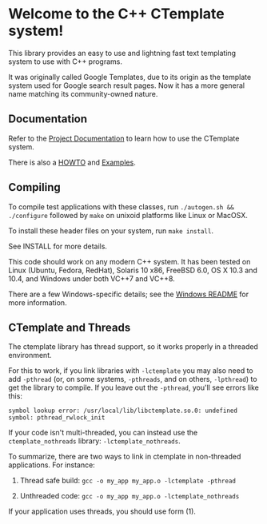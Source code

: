 # Welcome to the C++ CTemplate system!

This library provides an easy to use and lightning fast text templating system
to use with C++ programs.

It was originally called Google Templates, due to its origin as the template
system used for Google search result pages. Now it has a more general name
matching its community-owned nature.

## Documentation

Refer to the [Project
Documentation](<https://htmlpreview.github.io/?https://github.com/OlafvdSpek/ctemplate/blob/master/doc/index.html>)
to learn how to use the CTemplate system.

There is also a
[HOWTO](<https://htmlpreview.github.io/?https://raw.githubusercontent.com/OlafvdSpek/ctemplate/master/doc/howto.html>)
and
[Examples](<https://htmlpreview.github.io/?https://raw.githubusercontent.com/OlafvdSpek/ctemplate/master/doc/example.html>).

## Compiling

To compile test applications with these classes, run `./autogen.sh && ./configure` followed by
`make` on unixoid platforms like Linux or MacOSX.

To install these header files on your system, run `make install`.

See INSTALL for more details.

This code should work on any modern C++ system. It has been tested on Linux
(Ubuntu, Fedora, RedHat), Solaris 10 x86, FreeBSD 6.0, OS X 10.3 and 10.4, and
Windows under both VC++7 and VC++8.

There are a few Windows-specific details; see the [Windows README](README_windows.txt)
for more information.

## CTemplate and Threads

The ctemplate library has thread support, so it works properly in a threaded
environment.

For this to work, if you link libraries with `-lctemplate` you may also need to
add `-pthread` (or, on some systems, `-pthreads`, and on others, `-lpthread`) to
get the library to compile. If you leave out the `-pthread`, you'll see errors
like this:

```
symbol lookup error: /usr/local/lib/libctemplate.so.0: undefined symbol: pthread_rwlock_init
```

If your code isn't multi-threaded, you can instead use the `ctemplate_nothreads`
library: `-lctemplate_nothreads`.

To summarize, there are two ways to link in ctemplate in non-threaded
applications. For instance:

1.  Thread safe build: `gcc -o my_app my_app.o -lctemplate -pthread`

2.  Unthreaded code: `gcc -o my_app my_app.o -lctemplate_nothreads`

If your application uses threads, you should use form (1).
